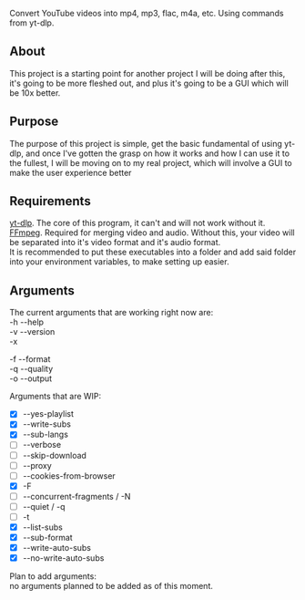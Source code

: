 Convert YouTube videos into mp4, mp3, flac, m4a, etc. Using commands from yt-dlp.

## About
This project is a starting point for another project I will be doing after this, it's going to be more fleshed out,
and plus it's going to be a GUI which will be 10x better.

## Purpose
The purpose of this project is simple, get the basic fundamental of using yt-dlp, and once I've gotten the grasp on how
it works and how I can use it to the fullest, I will be moving on to my real project, which will involve a GUI to make
the user experience better

## Requirements
[yt-dlp](https://github.com/yt-dlp/yt-dlp). The core of this program, it can't and will not work without it.  
[FFmpeg](https://github.com/BtbN/FFmpeg-Builds). Required for merging video and audio. Without this, your video will be separated into it's video format and it's audio format.  
It is recommended to put these executables into a folder and add said folder into your environment variables, to make
setting up easier.

## Arguments
The current arguments that are working right now are:  
-h --help  
-v --version  
-x  

-f --format  
-q --quality  
-o --output

Arguments that are WIP:  
- [x] --yes-playlist
- [x] --write-subs
- [x] --sub-langs
- [ ] --verbose
- [ ] --skip-download
- [ ] --proxy
- [ ] --cookies-from-browser
- [x] -F
- [ ] --concurrent-fragments / -N
- [ ] --quiet / -q
- [ ] -t
- [x] --list-subs
- [x] --sub-format
- [x] --write-auto-subs
- [x] --no-write-auto-subs

Plan to add arguments:  
no arguments planned to be added as of this moment.